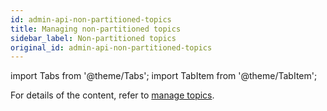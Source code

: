 ```yaml
---
id: admin-api-non-partitioned-topics
title: Managing non-partitioned topics
sidebar_label: Non-partitioned topics
original_id: admin-api-non-partitioned-topics
---
```


import Tabs from '@theme/Tabs';
import TabItem from '@theme/TabItem';


For details of the content, refer to [manage topics](admin-api-topics).
